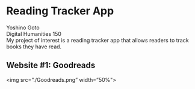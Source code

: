 # Reading Tracker App
<p>Yoshino Goto
<br>Digital Humanities 150
<br>My project of interest is a reading tracker app that allows readers to track books they have read.


## Website #1: Goodreads
<img src=”./Goodreads.png” width=”50%">
